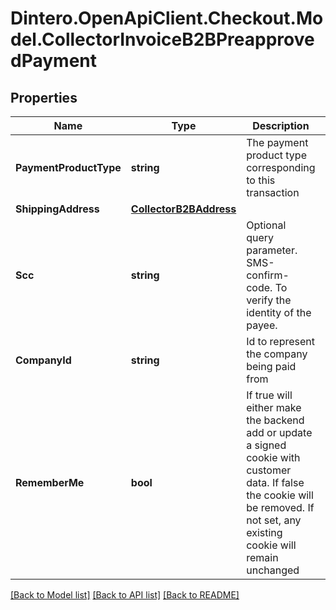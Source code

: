# Dintero.OpenApiClient.Checkout.Model.CollectorInvoiceB2BPreapprovedPayment

## Properties

Name | Type | Description | Notes
------------ | ------------- | ------------- | -------------
**PaymentProductType** | **string** | The payment product type corresponding to this transaction  | 
**ShippingAddress** | [**CollectorB2BAddress**](CollectorB2BAddress.md) |  | 
**Scc** | **string** | Optional query parameter. SMS-confirm-code. To verify the identity of the payee. | [optional] 
**CompanyId** | **string** | Id to represent the company being paid from | 
**RememberMe** | **bool** | If true will either make the backend add or update a signed cookie with customer data. If false the cookie will be removed. If not set, any existing cookie will remain unchanged  | [optional] 

[[Back to Model list]](../README.md#documentation-for-models) [[Back to API list]](../README.md#documentation-for-api-endpoints) [[Back to README]](../README.md)

